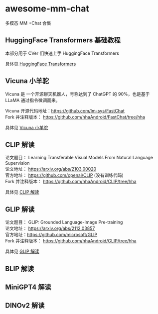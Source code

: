 # awesome-mm-chat
多模态 MM +Chat 合集

## HuggingFace Transformers 基础教程
本部分用于 CVer 们快速上手 HuggingFace Transformers

具体见 [HuggingFace Transformers](hf_transformer/README.md)

## Vicuna 小羊驼
Vicuna 是 一个开源聊天机器人，号称达到了 ChatGPT 的 90%，也是基于 LLaMA 通过指令微调而来。

Vicuna 开源代码地址：https://github.com/lm-sys/FastChat  
Fork 并注释版本： https://github.com/hhaAndroid/FastChat/tree/hha  

具体见 [Vicuna 小羊驼](vicuna.md)

## CLIP 解读

论文题目： Learning Transferable Visual Models From Natural Language Supervision  
论文地址： https://arxiv.org/abs/2103.00020  
官方地址： https://github.com/openai/CLIP (没有训练代码)   
Fork 并注释版本： https://github.com/hhaAndroid/CLIP/tree/hha   

具体见 [CLIP 解读](CLIP.md)

## GLIP 解读

论文题目： GLIP: Grounded Language-Image Pre-training  
论文地址： https://arxiv.org/abs/2112.03857  
官方地址：https://github.com/microsoft/GLIP   
Fork 并注释版本： https://github.com/hhaAndroid/GLIP/tree/hha   

具体见 [GLIP 解读](GLIP.md)

## BLIP 解读

## MiniGPT4 解读

## DINOv2 解读
